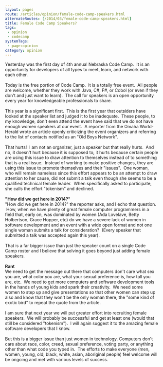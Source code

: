 ```yaml
---
layout: pages
route: /articles/opinion/female-code-camp-speakers.html
alternateRoutes: [/2014/03/female-code-camp-speakers.html]
title: Female Code Camp Speakers?
tags: 
 - opinion
 - codecamp
systemTags:
 - page:opinion
category: opinion
---
```

Yesterday was the first day of 4th annual Nebraska Code Camp. &nbsp;It is an opportunity for developers of all types to meet, learn, and network with each other.<br />
<br />
Today is the free portion of Code Camp. &nbsp;It is a totally free event. &nbsp;All people are welcome, whether they work with Java, C#, F#, or Cobol (or even if they don't and just want to learn). &nbsp;The call for speakers is an open opportunity every year for knowledgeable professionals to share.<br />
<br />
This year is a significant first. &nbsp;This is the first year that outsiders have looked at the speaker list and judged it to be inadequate. &nbsp;These people, to my knowledge, don't even attend the event have said that we do not have enough women speakers at our event. &nbsp;A reporter from the Omaha World-Herald wrote an article openly criticizing the event organizers and referring to the list of contacts notified as an "Old Boys Network".<br />
<br />
That hurts! &nbsp;I am not an organizer, just a speaker but that really hurts. &nbsp;And no, it doesn't hurt because it is supposed to, it hurts because certain people are using this issue to draw attention to themselves instead of to something that is a real issue. &nbsp;Instead of working to make positive changes, they are using this issue to promote themselves and their "issues". &nbsp;One woman, who will remain nameless since this effort appears to be an attempt to draw attention to her cause, did not submit a talk even though she seems to be a qualified technical female leader. &nbsp;When specifically asked to participate, she calls the effort "tokenism" and declined.<br />
<br />
<b>"How did we get here in 2014?"</b><br />
"How did we get here in 2014?" the reporter asks, and I echo that question. &nbsp;How, when we have plenty of great female computer programmers in a field that, early on, was dominated by women (Ada Lovelave, Betty Holbertson, Grace Hopper, etc) do we have a severe lack of women in software development and an event with a wide open format and not one single woman submits a talk for consideration? &nbsp;(Every speaker that submitted a talk was accepted again this year).<br />
<br />
That is a far bigger issue than just the speaker count on a single Code Camp roster and I believe that solving it goes beyond just adding female speakers.<br />
<br />
<b>Rant</b><br />
We need to get the message out there that computers don't care what sex you are, what color you are, what your sexual preference is, how tall you are, etc. &nbsp;We need to get more computers and software development tools in the hands of young kids and spark their creativity. &nbsp;We need some women to step up and give presentations so that other women can step up also and know that they won't be the only woman there, the "some kind of exotic bird" to repeat the quote from the article.<br />
<br />
I am sure that next year we will put greater effort into recruiting female speakers. &nbsp;We will probably be successful and get at least one (would that still be considered "tokenism"). &nbsp;I will again suggest it to the amazing female software developers that I know. <br />
<br />
But this is a bigger issue than just women in technology. Computers don't care about race, color, creed, sexual preference, voting party, or anything other than what code you typed in. &nbsp;The efforts to make everyone (men, women, young, old, black, white, asian, aboriginal people) feel welcome will be ongoing and met with various levels of success.<br />
<br />
<br />
<br />
<br />
<br />
